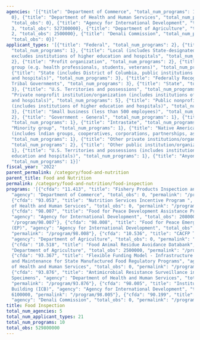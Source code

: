 ```yaml
---
agencies: '[{"title": "Department of Commerce", "total_num_programs": 1, "total_obs":
  0}, {"title": "Department of Health and Human Services", "total_num_programs": 3,
  "total_obs": 0}, {"title": "Agency for International Development", "total_num_programs":
  3, "total_obs": 527300000}, {"title": "Department of Agriculture", "total_num_programs":
  2, "total_obs": 2500000}, {"title": "Denali Commission", "total_num_programs": 1,
  "total_obs": 0}]'
applicant_types: '[{"title": "Federal", "total_num_programs": 2}, {"title": "Individual/Family",
  "total_num_programs": 1}, {"title": "Local (includes State-designated lndian Tribes,
  excludes institutions of higher education and hospitals", "total_num_programs":
  2}, {"title": "Profit organization", "total_num_programs": 2}, {"title": "Specialized
  group (e.g. health professionals, students, veterans)", "total_num_programs": 2},
  {"title": "State (includes District of Columbia, public institutions of higher education
  and hospitals)", "total_num_programs": 3}, {"title": "Federally Recognized lndian
  Tribal Governments", "total_num_programs": 3}, {"title": "State", "total_num_programs":
  3}, {"title": "U.S. Territories and possessions", "total_num_programs": 3}, {"title":
  "Private nonprofit institution/organization (includes institutions of higher education
  and hospitals)", "total_num_programs": 5}, {"title": "Public nonprofit institution/organization
  (includes institutions of higher education and hospitals)", "total_num_programs":
  3}, {"title": "Small business (less than 500 employees)", "total_num_programs":
  2}, {"title": "Government - General", "total_num_programs": 1}, {"title": "Interstate",
  "total_num_programs": 1}, {"title": "Intrastate", "total_num_programs": 1}, {"title":
  "Minority group", "total_num_programs": 1}, {"title": "Native American Organizations
  (includes lndian groups, cooperatives, corporations, partnerships, associations)",
  "total_num_programs": 1}, {"title": "Other private institutions/organizations",
  "total_num_programs": 2}, {"title": "Other public institution/organization", "total_num_programs":
  1}, {"title": "U.S. Territories and possessions (includes institutions of higher
  education and hospitals)", "total_num_programs": 1}, {"title": "Anyone/general public",
  "total_num_programs": 1}]'
fiscal_year: '2022'
parent_permalink: /category/food-and-nutrition
parent_title: Food and Nutrition
permalink: /category/food-and-nutrition/food-inspection
programs: '[{"cfda": "11.413", "title": "Fishery Products Inspection and Certification",
  "agency": "Department of Commerce", "total_obs": 0, "permalink": "/program/11.413"},
  {"cfda": "93.053", "title": "Nutrition Services Incentive Program ", "agency": "Department
  of Health and Human Services", "total_obs": 0, "permalink": "/program/93.053"},
  {"cfda": "98.007", "title": "Food for Peace Development Assistance Program (DAP)",
  "agency": "Agency for International Development", "total_obs": 208000000, "permalink":
  "/program/98.007"}, {"cfda": "98.008", "title": "Food for Peace Emergency Program
  (EP)", "agency": "Agency for International Development", "total_obs": 313200000,
  "permalink": "/program/98.008"}, {"cfda": "10.536", "title": "CACFP Training Grants",
  "agency": "Department of Agriculture", "total_obs": 0, "permalink": "/program/10.536"},
  {"cfda": "10.518", "title": "Food Animal Residue Avoidance Databank", "agency":
  "Department of Agriculture", "total_obs": 2500000, "permalink": "/program/10.518"},
  {"cfda": "93.367", "title": "Flexible Funding Model - Infrastructure Development
  and Maintenance for State Manufactured Food Regulatory Programs", "agency": "Department
  of Health and Human Services", "total_obs": 0, "permalink": "/program/93.367"},
  {"cfda": "93.876", "title": "Antimicrobial Resistance Surveillance in Retail Food
  Specimens", "agency": "Department of Health and Human Services", "total_obs": 0,
  "permalink": "/program/93.876"}, {"cfda": "98.005", "title": "Institutional Capacity
  Building (ICB)", "agency": "Agency for International Development", "total_obs":
  6100000, "permalink": "/program/98.005"}, {"cfda": "90.199", "title": "Shared Services",
  "agency": "Denali Commission", "total_obs": 0, "permalink": "/program/90.199"}]'
title: Food Inspection
total_num_agencies: 5
total_num_applicant_types: 21
total_num_programs: 10
total_obs: 529800000
---
```

